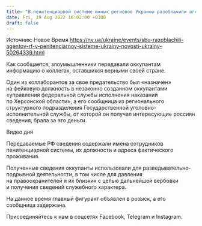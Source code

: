 ```yaml
---
title: "В пенитенциарной системе южных регионов Украины разоблачили агентов РФ"
date: Fri, 19 Aug 2022 16:02:00 +0300
draft: false
---
```

Источник: Новое Время https://nv.ua/ukraine/events/sbu-razoblachili-agentov-rf-v-penitenciarnoy-sisteme-ukrainy-novosti-ukrainy-50264339.html


Как сообщается, злоумышленники передавали оккупантам информацию о коллегах, оставшихся верными своей стране.

Один из коллаборантов за свое предательство был «назначен» на фейковую должность в незаконно созданном оккупантами «управления федеральной службы исполнения наказаний по Херсонской области», а его сообщница из регионального структурного подразделения Государственной уголовно-исполнительной службы, от которой он получал интересующие россиян сведения, брала за это деньги.

 Видео дня   

Передаваемые РФ сведения содержали имена сотрудников пенитенциарной системы, их должности и адреса фактического проживания.

Полученные сведения оккупанты использовали для разведывательно-подрывной деятельности, в том числе для давления на правоохранителей и их близких с целью дальнейшей вербовки и получения сведений служебного характера.

На данное время главный фигурант объявлен в розыск, а его сообщница задержана.

Присоединяйтесь к нам в соцсетях Facebook, Telegram и Instagram.
